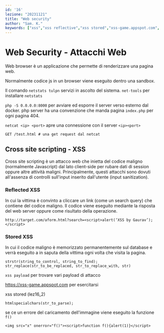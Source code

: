 ```yaml
---
id: '16'
lezione: "20231121"
title: "Web security"
author: "Sam. K."
keywords: ["xss","xss reflective","xss stored","xss-game.appspot.com", "xss payloads"]
---
```


<style>
    strong{
        background-color:#faf43e;
        color: black;
        padding:0.1rem 0.2rem;
        border-radius:5px;
    }
</style>

# Web Security - Attacchi Web

Web browser è un applicazione che permette di renderizzare una pagina web.

Normalmente codice js in un browser viene eseguito dentro una sandbox.

Il comando `netstats tulpn` servizi in ascolto del sistema. `net-tools` per installare `netstats`

`php -S 0.0.0.0:8000` per avviare ed esporre il server verso esterno dal docker.
php server ha una convenzione che manda pagina `index.php` per ogni pagina 404.

`netcat <ip> <port>` apre una connessione con il server `<ip><port>`

    GET /test.html # una get request dal netcat

## Cross site scripting - XSS
Cross site scripting è un attacco web che inietta del codice maligno (normalmente Javascript) dal lato client-side per rubare dati di session oppure altre attività maligni. Principalmente, questi attacchi sono dovuti all'assenza di controlli sull'input inserito dall'utente (input sanitization). 

### Reflected XSS
In cui la vittima è convinto a cliccare un link (come un search query) che contiene del codice maligno. Il codice viene eseguito mediante la risposta del web server oppure come risultato della operazione.

`http://target.com/aform.html?search=<script>alert(‘XSS by Gaurav’);</script>`

### Stored XSS
In cui il codice maligno è memorizzato permanentemente sul database e verrà eseguito a in saputa della vittima ogni volta che visita la pagina.

    strstr(string_to_control, string_to_find);
    str_replace(str_to_be_replaced, str_to_replace_with, str)

`xss payload` per trovare vari payload di attacco

https://xss-game.appspot.com per esercitarsi

xss stored (lez16_2)

    htmlspecialchars(str_to_parse);

se ce un errore del caricamento dell'immagine viene eseguito la funzione `f()`

    <img src="x" onerror="f()"><script>function f(){alert(1)}</script>







